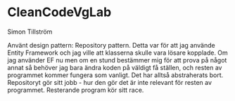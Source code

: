 # CleanCodeVgLab

Simon Tillström


Använt design pattern:
Repository pattern.
Detta var för att jag använde Entity Framework och jag ville att klasserna skulle vara lösare kopplade.
Om jag använder EF nu men om en stund bestämmer mig för att prova på något annat så behöver jag bara ändra koden på väldigt få ställen, och resten av programmet kommer fungera som vanligt. Det har alltså abstraherats bort. Repositoryt gör sitt jobb - hur den gör det är inte relevant för resten av programmet. Resterande program kör sitt race.
